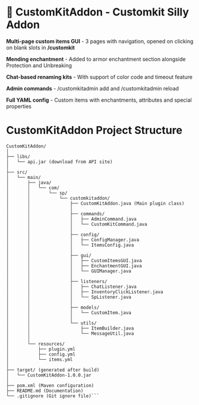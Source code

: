 # 🎉 CustomKitAddon - Customkit Silly Addon

**Multi-page custom items GUI** - 3 pages with navigation, opened on clicking on blank slots in **/customkit**

**Mending enchantment** - Added to armor enchantment section alongside Protection and Unbreaking

**Chat-based renaming kits** - With support of color code and timeout feature

**Admin commands** - /customkitadmin add and /customkitadmin reload

**Full YAML config** - Custom items with enchantments, attributes and special properties


# CustomKitAddon Project Structure
```
CustomKitAddon/
│
├── libs/
│   └── api.jar (download from API site)
│
├── src/
│   └── main/
│       ├── java/
│       │   └── com/
│       │       └── sp/
│       │           └── customkitaddon/
│       │               ├── CustomKitAddon.java (Main plugin class)
│       │               │
│       │               ├── commands/
│       │               │   ├── AdminCommand.java
│       │               │   └── CustomKitCommand.java
│       │               │
│       │               ├── config/
│       │               │   ├── ConfigManager.java
│       │               │   └── ItemsConfig.java
│       │               │
│       │               ├── gui/
│       │               │   ├── CustomItemsGUI.java
│       │               │   ├── EnchantmentGUI.java
│       │               │   └── GUIManager.java
│       │               │
│       │               ├── listeners/
│       │               │   ├── ChatListener.java
│       │               │   ├── InventoryClickListener.java
│       │               │   └── SpListener.java
│       │               │
│       │               ├── models/
│       │               │   └── CustomItem.java
│       │               │
│       │               └── utils/
│       │                   ├── ItemBuilder.java
│       │                   └── MessageUtil.java
│       │
│       └── resources/
│           ├── plugin.yml
│           ├── config.yml
│           └── items.yml
│
├── target/ (generated after build)
│   └── CustomKitAddon-1.0.0.jar
│
├── pom.xml (Maven configuration)
├── README.md (Documentation)
└── .gitignore (Git ignore file)```
